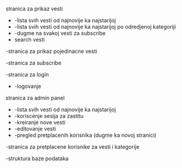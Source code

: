 stranica za prikaz vesti
* -lista svih vesti od najnovije ka najstarijoj
* -lista svih vesti od najnovije ka najstarijoj po odredjenoj kategoriji
* -dugme na svakoj vesti za subscribe
* search vesti

-stranica za prikaz pojedinacne vesti

-stranica za subscribe

-stranica za login
* -logovanje

stranica za admin panel
* -lista svih vesti od najnovije ka najstarijoj
* -koriscenje sesija za zastitu
* -kreiranje nove vesti
* -editovanje vesti
* -pregled pretplacenih korisnika (dugme ka novoj stranici)

-stranica za pretplacene korisnike za vesti i kategorije

-struktura baze podataka
